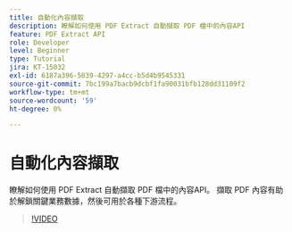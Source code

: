 ```yaml
---
title: 自動化內容擷取
description: 瞭解如何使用 PDF Extract 自動擷取 PDF 檔中的內容API
feature: PDF Extract API
role: Developer
level: Beginner
type: Tutorial
jira: KT-15032
exl-id: 6187a396-5039-4297-a4cc-b5d4b9545331
source-git-commit: 7bc199a7bacb9dcbf1fa90031bfb128dd31109f2
workflow-type: tm+mt
source-wordcount: '59'
ht-degree: 0%

---
```


# 自動化內容擷取

瞭解如何使用 PDF Extract 自動擷取 PDF 檔中的內容API。 擷取 PDF 內容有助於解鎖關鍵業務數據，然後可用於各種下游流程。

>[!VIDEO](https://video.tv.adobe.com/v/3428294?hidetitle=true)
